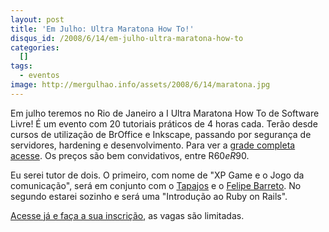```yaml
--- 
layout: post
title: 'Em Julho: Ultra Maratona How To!'
disqus_id: /2008/6/14/em-julho-ultra-maratona-how-to
categories: 
  []
tags:
  - eventos
image: http://mergulhao.info/assets/2008/6/14/maratona.jpg
---
```


Em julho teremos no Rio de Janeiro a I Ultra Maratona How To de Software Livre! É um evento com 20 tutoriais práticos de 4 horas cada. Terão desde cursos de utilização de BrOffice e Inkscape, passando por segurança de servidores, hardening e desenvolvimento. Para ver a [grade completa acesse][grade]. Os preços são bem convidativos, entre R$60 e R$90.

Eu serei tutor de dois. O primeiro, com nome de "XP Game e o Jogo da comunicação", será em conjunto com o [Tapajos][tapa] e o [Felipe Barreto][felipe]. No segundo estarei sozinho e será uma "Introdução ao Ruby on Rails".

[Acesse já e faça a sua inscrição][site], as vagas são limitadas.

[logo_maratona]: http://mergulhao.info/assets/2008/6/14/maratona.jpg
[grade]: http://www.ultramaratonahowto.com.br/tutoriais.htm
[site]: http://www.ultramaratonahowto.com.br
[tapa]: http://www.improveit.com.br/empresa/tapajos
[felipe]: http://www.improveit.com.br/empresa/felipe
